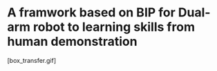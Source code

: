 # A framwork based on BIP for Dual-arm robot to learning skills from human demonstration
[box_transfer.gif]
